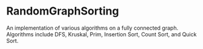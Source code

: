 # RandomGraphSorting
An implementation of various algorithms on a fully connected graph.  Algorithms include DFS, Kruskal, Prim, Insertion Sort, Count Sort, and Quick Sort.

